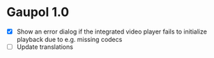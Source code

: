 Gaupol 1.0
==========

* [x] Show an error dialog if the integrated video player fails
      to initialize playback due to e.g. missing codecs
* [ ] Update translations

